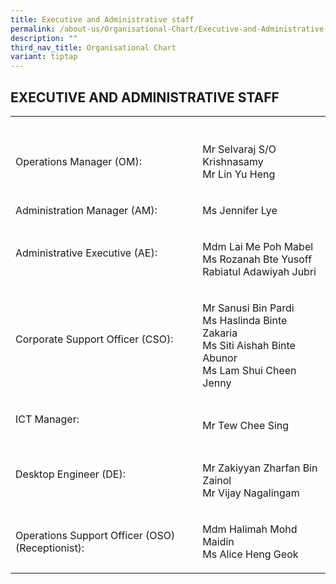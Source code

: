 ```yaml
---
title: Executive and Administrative staff
permalink: /about-us/Organisational-Chart/Executive-and-Administrative-staff/
description: ""
third_nav_title: Organisational Chart
variant: tiptap
---
```

<h2>EXECUTIVE AND ADMINISTRATIVE STAFF</h2>
<table style="minWidth: 50px">
<colgroup>
<col>
<col>
</colgroup>
<tbody>
<tr>
<th rowspan="1" colspan="1">
<p></p>
</th>
<th rowspan="1" colspan="1">
<p></p>
</th>
</tr>
<tr>
<td rowspan="1" colspan="1">
<p>Operations Manager (OM):
<br>
</p>
</td>
<td rowspan="1" colspan="1">
<p>Mr Selvaraj S/O Krishnasamy
<br>Mr Lin Yu Heng</p>
</td>
</tr>
<tr>
<td rowspan="1" colspan="1">
<p>Administration Manager (AM):
<br>
</p>
</td>
<td rowspan="1" colspan="1">
<p>Ms Jennifer Lye</p>
</td>
</tr>
<tr>
<td rowspan="1" colspan="1">
<p>Administrative Executive (AE):
<br>
<br>
</p>
</td>
<td rowspan="1" colspan="1">
<p>Mdm Lai Me Poh Mabel
<br>Ms Rozanah Bte Yusoff
<br>Rabiatul Adawiyah Jubri</p>
</td>
</tr>
<tr>
<td rowspan="1" colspan="1">
<p>Corporate Support Officer (CSO):
<br>
<br>
</p>
</td>
<td rowspan="1" colspan="1">
<p>Mr Sanusi Bin Pardi
<br>Ms Haslinda Binte Zakaria
<br>Ms Siti Aishah Binte Abunor
<br>Ms Lam Shui Cheen Jenny</p>
</td>
</tr>
<tr>
<td rowspan="1" colspan="1">
<p>ICT Manager:
<br>
<br>
</p>
</td>
<td rowspan="1" colspan="1">
<p>Mr Tew Chee Sing</p>
</td>
</tr>
<tr>
<td rowspan="1" colspan="1">
<p>Desktop Engineer (DE):
<br>
<br>
</p>
</td>
<td rowspan="1" colspan="1">
<p>Mr Zakiyyan Zharfan Bin Zainol
<br>Mr Vijay Nagalingam</p>
</td>
</tr>
<tr>
<td rowspan="1" colspan="1">
<p>Operations Support Officer (OSO) (Receptionist):</p>
</td>
<td rowspan="1" colspan="1">
<p>Mdm Halimah Mohd Maidin
<br>Ms Alice Heng Geok</p>
</td>
</tr>
</tbody>
</table>
<p></p>